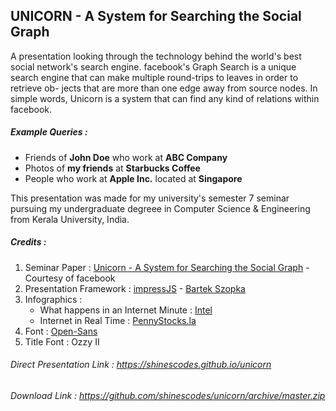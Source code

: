 ## UNICORN - A System for Searching the Social Graph ##

A presentation looking through the technology behind the world's best social network's search engine. facebook's Graph Search is a unique search engine that can make multiple round-trips to leaves in order to retrieve ob-
jects that are more than one edge away from source nodes. In simple words, Unicorn is a system that can find any kind of relations within facebook.

##### Example Queries : #####

* Friends of **John Doe** who work at **ABC Company**
* Photos of **my friends** at **Starbucks Coffee**
* People who work at **Apple Inc.** located at **Singapore**

This presentation was made for my university's semester 7 seminar pursuing my undergraduate degreee in Computer Science & Engineering from Kerala University, India.

##### Credits : #####
1. Seminar Paper : [Unicorn - A System for Searching the Social Graph](https://www.facebook.com/publications/219621248185635/) - Courtesy of facebook
2. Presentation Framework : [impressJS](https://github.com/bartaz/impress.js) - [Bartek Szopka](https://github.com/bartaz)
3. Infographics :
	* What happens in an Internet Minute : [Intel](http://www.intel.in/content/www/in/en/communications/internet-minute-infographic.html)
	* Internet in Real Time : [PennyStocks.la](http://pennystocks.la/internet-in-real-time/)
4. Font : [Open-Sans](https://www.google.com/fonts/specimen/Open+Sans) 
5. Title Font : Ozzy II

###### Direct Presentation Link : https://shinescodes.github.io/unicorn ######
###### Download Link : https://github.com/shinescodes/unicorn/archive/master.zip ######